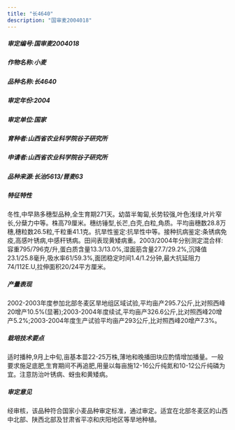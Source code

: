 ```yaml
---
title: "长4640"
description: "国审麦2004018"
---
```

##### 审定编号:国审麦2004018

##### 作物名称:小麦

##### 品种名称:长4640

##### 审定年份:2004

##### 审定单位:国家

##### 育种者:山西省农业科学院谷子研究所

##### 申请者:山西省农业科学院谷子研究所

##### 品种来源:长治5613/晋麦63

##### 特征特性
冬性,中早熟多穗型品种,全生育期271天。幼苗半匍匐,长势较强,叶色浅绿,叶片窄长,分蘖力中等。株高79厘米。穗纺锤型,长芒,白壳,白粒,角质。平均亩穗数28.8万穗,穗粒数26.5粒,千粒重41.1克。抗旱性鉴定:抗旱性中等。接种抗病鉴定:条锈病免疫,高感叶锈病,中感秆锈病。田间表现黄矮病重。2003/2004年分别测定混合样:容重795/796克/升,蛋白质含量13.3/13.0%,湿面筋含量27.7/29.2%,沉降值23.1/25.8毫升,吸水率61/59.3%,面团稳定时间1.4/1.2分钟,最大抗延阻力74/112E.U,拉伸面积20/24平方厘米。

##### 产量表现
2002-2003年度参加北部冬麦区旱地组区域试验,平均亩产295.7公斤,比对照西峰20增产10.5%(显著);2003-2004年度续试,平均亩产326.6公斤,比对照西峰20增产5.2%;2003-2004年度生产试验平均亩产293公斤,比对照西峰20增产7.3%。

##### 栽培技术要点
适时播种,9月上中旬,亩基本苗22-25万株,薄地和晚播田块应酌情增加播量。一般要求施足底肥,生育期间不再追肥,用量以每亩施12-16公斤纯氮和10-12公斤纯磷为宜。注意防治叶锈病、蚜虫和黄矮病。

##### 审定意见
经审核，该品种符合国家小麦品种审定标准，通过审定。适宜在北部冬麦区的山西中北部、陕西北部及甘肃省平凉和庆阳地区等旱地种植。
